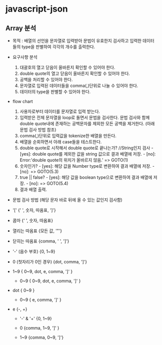 # javascript-json


## Array 분석
- 목적 : 배열의 선언을 문자열로 입력받아 문법이 유효한지 검사하고 입력한 데이터들의 type을 판별하여 각각의 개수를 출력한다.

- 요구사항 분석
  1. 대괄호의 열고 닫음이 올바른지 확인할 수 있어야 한다.
  2. double quote의 열고 닫음이 올바른지 확인할 수 있어야 한다.
  3. 공백을 처리할 수 있어야 한다.
  4. 문자열로 입력된 데이터들을 comma(,)단위로 나눌 수 있어야 한다.
  5. 데이터의 type을 판별할 수 있어야 한다.

- flow chart
  1. 사용자로부터 데이터를 문자열로 입력 받는다.
  2. 입력받은 전체 문자열을 loop로 돌면서 문법을 검사한다.
    문법 검사와 함께 double quote내에 존재하는 공백문자를 제외한 모든 공백을 제거한다.
    (아래 문법 검사 방법 참조)
  3. comma(,)단위로 입력값을 tokenize한 배열을 만든다.
  4. 배열을 순회하면서 아래 case들을 테스트한다.
    1. double quote로 시작해서 double quote로 끝나는가? //String인지 검사
      - [yes]: double quote를 제외한 값을 string 값으로 결과 배열에 저장.
      - [no]: Error:'double quote의 위치가 올바르지 않음.' => GOTO(1)
    2. 숫자인가?
      - [yes]: 해당 값을 Number type로 변환하여 결과 배열에 저장.
      - [no]: => GOTO(5.3)
    3. true || false?
      - [yes]: 해당 값을 boolean type으로 변환하여 결과 배열에 저장.
      - [no]: => GOTO(5.4)
  5. 결과 배열 출력.

- 문법 검사 방법 (해당 문자 바로 뒤에 올 수 있는 값인지 검사함)
 - '['
   {' ', 숫자, 따옴표, ']'}

  - 콤마
    {' ', 숫자, 따옴표}

  - 열리는 따옴표
    {모든 값, '\"'}

  - 닫히는 따옴표
    {comma, ' ', ']'}

  - '-' (음수 부호)
    {0, 1~9}

  - 0 (첫자리가 0인 경우)
    {dot, comma, ']'}

  - 1~9
    { 0~9, dot, e, comma, ']' }
    - 0~9
      { 0~9, dot, e, comma, ']' }

  - dot
    { 0~9 }
      - 0~9
      { e, comma, ']' }

  - e
    {-, +}
      - '-' & '+'
      {0, 1~9}
      - 0
        {comma, 1~9, ']' }

      - 1~9
        {comma, 0~9, ']'}
